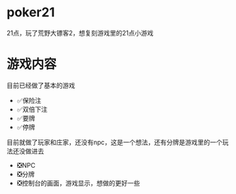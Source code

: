 # poker21
21点，玩了荒野大镖客2，想复刻游戏里的21点小游戏

# 游戏内容
目前已经做了基本的游戏
- ✅保险注
- ✅双倍下注
- ✅要牌
- ✅停牌

目前就做了玩家和庄家，还没有npc，这是一个想法，还有分牌是游戏里的一个玩法还没做进去
- ❎NPC
- ❎分牌
- ❎控制台的画面，游戏显示，想做的更好一些
